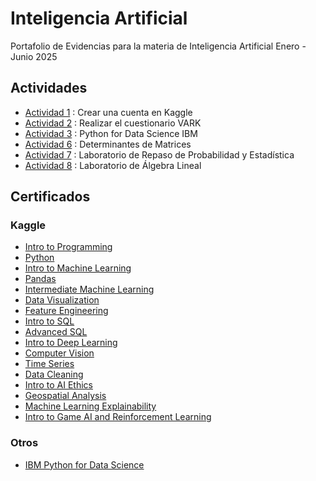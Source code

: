 # Inteligencia Artificial
Portafolio de Evidencias para la materia de Inteligencia Artificial Enero - Junio 2025

## Actividades
- [Actividad 1](./Actividades/Act%201%20Crear%20una%20cuenta%20en%20Kaggle.pdf) : Crear una cuenta en Kaggle
- [Actividad 2](./Actividades/Act%202%20Realizar%20el%20Cuestionario%20VARK.pdf) : Realizar el cuestionario VARK
- [Actividad 3](./Certificados/Otros/IBM%20Python%20for%20Data%20Science.pdf) : Python for Data Science IBM
- [Actividad 6](./Actividades/Act%206%20Determinantes%20de%20Matrices.pdf) : Determinantes de Matrices
- [Actividad 7](./Actividades/Act%207%20Laboratorio%20de%20Repaso%20de%20Probabilidad%20y%20Estad%C3%ADstica.pdf) : Laboratorio de Repaso de Probabilidad y Estadística
- [Actividad 8](./Actividades/Act%208%20Laboratorio%20de%20%C3%81lgebra%20Lineal.pdf) : Laboratorio de Álgebra Lineal

## Certificados 

### Kaggle
- [Intro to Programming](./Certificados/Kaggle/Intro%20to%20Programming.pdf)
- [Python](./Certificados/Kaggle/Python.pdf)
- [Intro to Machine Learning](./Certificados/Kaggle/Intro%20to%20Machine%20Learning.pdf)
- [Pandas](./Certificados/Kaggle/Pandas.pdf)
- [Intermediate Machine Learning](./Certificados/Kaggle/Intermediate%20Machine%20Learning.pdf)
- [Data Visualization](./Certificados/Kaggle/Data%20Visualization.pdf)
- [Feature Engineering](./Certificados/Kaggle/Feature%20Engineering.pdf)
- [Intro to SQL](./Certificados/Kaggle/Intro%20to%20SQL.pdf)
- [Advanced SQL](./Certificados/Kaggle/Advanced%20SQL.pdf)
- [Intro to Deep Learning](./Certificados/Kaggle/Intro%20to%20Deep%20Learning.pdf)
- [Computer Vision](./Certificados/Kaggle/Computer%20Vision.pdf)
- [Time Series](./Certificados/Kaggle/Time%20Series.pdf)
- [Data Cleaning](./Certificados/Kaggle/Data%20Cleaning.pdf)
- [Intro to AI Ethics](./Certificados/Kaggle/Intro%20to%20AI%20Ethics.pdf)
- [Geospatial Analysis](./Certificados/Kaggle/Geospatial%20Analysis.pdf)
- [Machine Learning Explainability](./Certificados/Kaggle/Machine%20Learning%20Explainability.pdf)
- [Intro to Game AI and Reinforcement Learning](./Certificados/Kaggle/Intro%20to%20Game%20AI%20and%20Reinforcement%20Learning.pdf)

### Otros
- [IBM Python for Data Science](./Certificados/Otros/IBM%20Python%20for%20Data%20Science.pdf)
